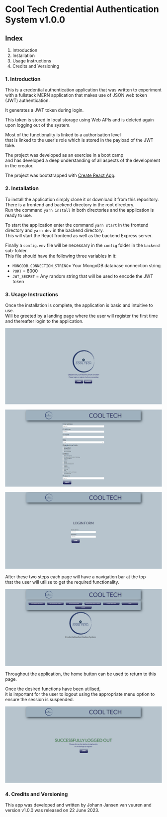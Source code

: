 # Cool Tech Credential Authentication System v1.0.0

## Index

1. Introduction
2. Installation
3. Usage Instructions
4. Credits and Versioning

### 1. Introduction

This is a credential authentication application that was written to experiment with a fullstack MERN application that makes use of JSON web token  
(JWT) authentication.  

It generates a JWT token during login.  

This token is stored in local storage using Web APIs and is deleted again upon logging out of the system.  

Most of the functionality is linked to a authorisation level  
that is linked to the user's role which is stored in the payload of the JWT toke.  

The project was developed as an exercise in a boot camp  
and has developed a deep understanding of all aspects of the development in the creator.

The project was bootstrapped with [Create React App](https://github.com/facebook/create-react-app).

### 2. Installation

To install the application simply clone it or download it from this repository.  
There is a frontend and backend directory in the root directory.  
Run the command `yarn install` in both directories and the application is ready to use.   

To start the application enter the command `yarn start` in the frontend directory and `yarn dev` in the backend directory.  
This will start the React frontend as well as the backend Express server.  

Finally a `config.env` file will be necessary in the `config` folder in the `backend` sub-folder.  
This file should have the following three variables in it:  
- `MONGODB_CONNECTION_STRING`= Your MongoDB database connection string
- `PORT` = 8000
- `JWT_SECRET` = Any random string that will be used to encode the JWT token

### 3. Usage Instructions

Once the installation is complete, the application is basic and intuitive to use.  
Will be greeted by a landing page where the user will register the first time and thereafter login to the application.

![Landing page](/README_images/landingPage.png)

![Registration page](/README_images/registrationPage.png)

![Login page](/README_images/loginPage.png)

After these two steps each page will have a navigation bar at the top  
that the user will utilise to get the required functionality.  

![Home page](/README_images/homePage.png)

Throughout the application, the home button can be used to return to this page. 

Once the desired functions have been utilised,  
it is important for the user to logout using the appropriate menu option to ensure the session is suspended.

![Logout confirmation](/README_images/logoutConfirmation.png)

### 4. Credits and Versioning

This app was developed and written by Johann Jansen van vuuren and version v1.0.0 was released on 22 June 2023.
